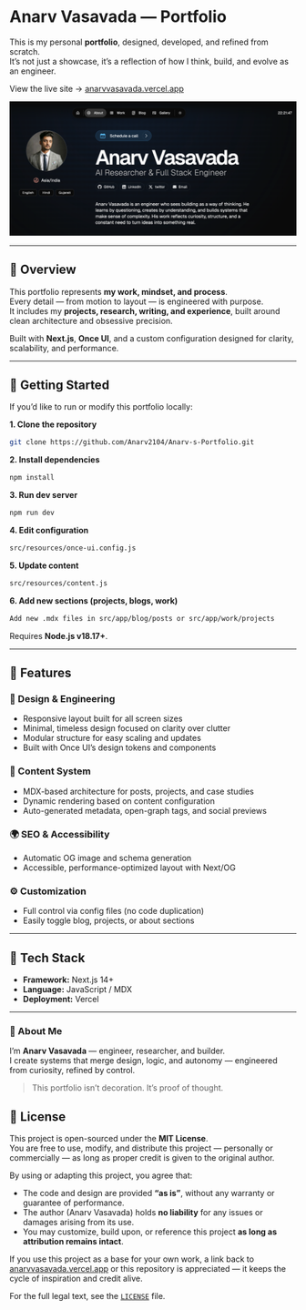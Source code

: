 # Anarv Vasavada — Portfolio

This is my personal **portfolio**, designed, developed, and refined from scratch.  
It’s not just a showcase, it’s a reflection of how I think, build, and evolve as an engineer.

View the live site → [anarvvasavada.vercel.app](https://anarvvasavada.vercel.app)

![Portfolio Preview](public/images/og/home.jpg)

---

## 🧠 Overview

This portfolio represents **my work, mindset, and process**.  
Every detail — from motion to layout — is engineered with purpose.  
It includes my **projects, research, writing, and experience**, built around clean architecture and obsessive precision.

Built with **Next.js**, **Once UI**, and a custom configuration designed for clarity, scalability, and performance.

---

## 🚀 Getting Started

If you’d like to run or modify this portfolio locally:

**1. Clone the repository**
```bash
git clone https://github.com/Anarv2104/Anarv-s-Portfolio.git
```

**2. Install dependencies**
```bash
npm install
```

**3. Run dev server**
```bash
npm run dev
```

**4. Edit configuration**
```bash
src/resources/once-ui.config.js
```

**5. Update content**
```bash
src/resources/content.js
```

**6. Add new sections (projects, blogs, work)**
```bash
Add new .mdx files in src/app/blog/posts or src/app/work/projects
```

Requires **Node.js v18.17+**.

---

## 🧩 Features

### 🧱 Design & Engineering
- Responsive layout built for all screen sizes  
- Minimal, timeless design focused on clarity over clutter  
- Modular structure for easy scaling and updates  
- Built with Once UI’s design tokens and components  

### 🧠 Content System
- MDX-based architecture for posts, projects, and case studies  
- Dynamic rendering based on content configuration  
- Auto-generated metadata, open-graph tags, and social previews  

### 🌍 SEO & Accessibility
- Automatic OG image and schema generation  
- Accessible, performance-optimized layout with Next/OG  

### ⚙️ Customization
- Full control via config files (no code duplication)  
- Easily toggle blog, projects, or about sections  

---

## 🧰 Tech Stack
- **Framework:** Next.js 14+  
- **Language:** JavaScript / MDX  
- **Deployment:** Vercel  

---

### 💬 About Me

I’m **Anarv Vasavada** — engineer, researcher, and builder.  
I create systems that merge design, logic, and autonomy — engineered from curiosity, refined by control.

> This portfolio isn’t decoration. It’s proof of thought.

## 📜 License

This project is open-sourced under the **MIT License**.  
You are free to use, modify, and distribute this project — personally or commercially — as long as proper credit is given to the original author.

By using or adapting this project, you agree that:
- The code and design are provided **“as is”**, without any warranty or guarantee of performance.
- The author (Anarv Vasavada) holds **no liability** for any issues or damages arising from its use.
- You may customize, build upon, or reference this project **as long as attribution remains intact**.

If you use this project as a base for your own work, a link back to  
[anarvvasavada.vercel.app](https://anarvvasavada.vercel.app) or this repository is appreciated — it keeps the cycle of inspiration and credit alive.

For the full legal text, see the [`LICENSE`](./LICENSE) file.
